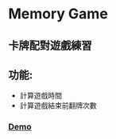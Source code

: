 # Memory Game

## 卡牌配對遊戲練習

## 功能:

- 計算遊戲時間
- 計算遊戲結束前翻牌次數

### [Demo](https://memory-game-practicinggg.netlify.app/)

